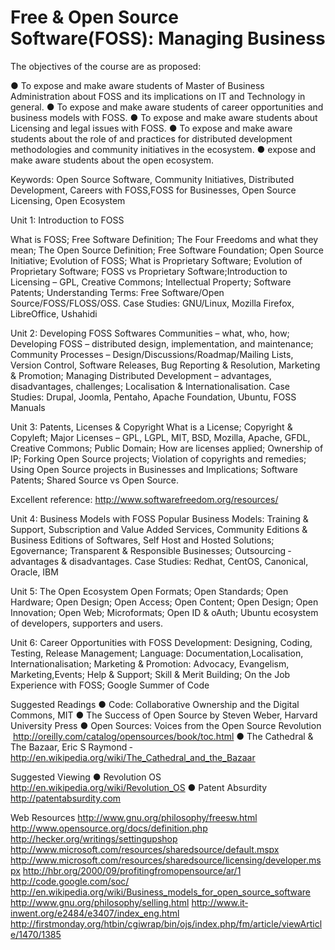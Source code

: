 Free & Open Source Software(FOSS): Managing Business
=====================================================

The objectives of the course are as proposed:

● To expose and make aware students of Master of Business Administration about FOSS and its implications on IT and Technology in general.
● To expose and make aware students of career opportunities and business models with FOSS.
● To expose and make aware students about Licensing and legal issues with FOSS.
● To expose and make aware students about the role of and practices for distributed development methodologies and community initiatives in the ecosystem.
● expose and make aware students about the open ecosystem.

Keywords:
Open Source Software, Community Initiatives, Distributed Development, Careers with FOSS,FOSS for Businesses, Open Source Licensing, Open Ecosystem

Unit 1: Introduction to FOSS

What is FOSS; Free Software Definition; The Four Freedoms and what they mean; The Open Source Definition; Free Software Foundation; Open Source Initiative; Evolution of FOSS; What is Proprietary Software; Evolution of Proprietary Software; FOSS vs Proprietary Software;Introduction to Licensing – GPL, Creative Commons; Intellectual Property; Software Patents;
Understanding Terms: Free Software/Open Source/FOSS/FLOSS/OSS.
Case Studies: GNU/Linux, Mozilla Firefox, LibreOffice, Ushahidi

Unit 2: Developing FOSS Softwares
Communities – what, who, how; Developing FOSS – distributed design, implementation, and maintenance; Community Processes – Design/Discussions/Roadmap/Mailing Lists, Version Control, Software Releases, Bug Reporting & Resolution, Marketing & Promotion; Managing Distributed Development – advantages, disadvantages, challenges; Localisation & Internationalisation.
Case Studies: Drupal, Joomla, Pentaho, Apache Foundation, Ubuntu, FOSS Manuals

Unit 3: Patents, Licenses & Copyright
What is a License; Copyright & Copyleft; Major Licenses – GPL, LGPL, MIT, BSD, Mozilla, Apache,  GFDL, Creative Commons; Public Domain; How are licenses applied; Ownership of IP; Forking Open Source projects; Violation of copyrights and remedies; Using Open Source projects in Businesses and Implications; Software Patents; Shared Source vs Open Source.

Excellent reference: http://www.softwarefreedom.org/resources/

Unit 4: Business Models with FOSS
Popular Business Models: Training & Support, Subscription and Value Added Services, Community Editions & Business Editions of Softwares, Self Host and Hosted Solutions; Egovernance; Transparent & Responsible Businesses; Outsourcing ­ advantages & disadvantages.
Case Studies: Redhat, CentOS, Canonical, Oracle, IBM

Unit 5: The Open Ecosystem
Open Formats; Open Standards; Open Hardware; Open Design; Open Access; Open Content; Open Design; Open Innovation; Open Web; Micro­formats; Open ID & oAuth; Ubuntu ecosystem of developers, supporters  and users.

Unit 6: Career Opportunities with FOSS
Development: Designing, Coding, Testing, Release Management; Language: Documentation,Localisation, Internationalisation; Marketing & Promotion: Advocacy, Evangelism, Marketing,Events; Help & Support; Skill & Merit Building; On the Job Experience with FOSS; Google Summer of Code

Suggested Readings
● Code: Collaborative Ownership and the Digital Commons, MIT
● The Success of Open Source by Steven Weber, Harvard University Press
● Open Sources: Voices from the Open Source Revolution ­ http://oreilly.com/catalog/opensources/book/toc.html
● The Cathedral & The Bazaar, Eric S Raymond ­http://en.wikipedia.org/wiki/The_Cathedral_and_the_Bazaar

Suggested Viewing
● Revolution OS ­ http://en.wikipedia.org/wiki/Revolution_OS
● Patent Absurdity ­ http://patentabsurdity.com

Web Resources
http://www.gnu.org/philosophy/free­sw.html
http://www.opensource.org/docs/definition.php
http://hecker.org/writings/setting­up­shop
http://www.microsoft.com/resources/sharedsource/default.mspx
http://www.microsoft.com/resources/sharedsource/licensing/developer.mspx
http://hbr.org/2000/09/profiting­from­open­source/ar/1
http://code.google.com/soc/
http://en.wikipedia.org/wiki/Business_models_for_open_source_software
http://www.gnu.org/philosophy/selling.html
http://www.it­inwent.org/e2484/e3407/index_eng.html
http://firstmonday.org/htbin/cgiwrap/bin/ojs/index.php/fm/article/viewArticle/1470/1385
